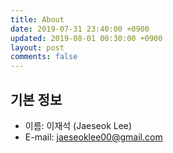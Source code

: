 ```yaml
---
title: About
date: 2019-07-31 23:40:00 +0900
updated: 2019-08-01 00:30:00 +0900
layout: post
comments: false
---
```


## 기본 정보

- 이름: 이재석 (Jaeseok Lee)
- E-mail: jaeseoklee00@gmail.com